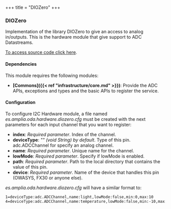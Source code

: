 +++
title = "DIOZero"
+++

### DIOZero

Implementation of the library DIOZero to give an access to analog in/outputs.
This is the hardware module that give support to ADC Datastreams.

[To access source code click here](https://github.com/amplia-iiot/oda/tree/master/oda-hardware/diozero).

#### Dependencies

This module requires the following modules:

* __[Commons]({{< ref "infrastructure/core.md" >}})__: Provide the ADC APIs, exceptions and types and the basic APIs to register the service.

#### Configuration

To configure I2C Hardware module, a file named _es.amplia.oda.hardware.diozero.cfg_ must be created with the next parameters
for each input channel that you want to register:

* __index__: _Required parameter_. Index of the channel.
* __deviceType__: _"" (void String) by default_. Type of this pin. adc.ADCChannel for specify an analog channel.
* __name__: _Required parameter_. Unique name for the channel.
* __lowMode__: _Required parameter_. Specify if lowMode is enabled.
* __path__: _Required parameter_. Path to the local directory that contains the value of this pin.
* __device__: _Required parameter_. Name of the device that handles this pin (OWASYS, FX30 or anyone else).

_es.amplia.oda.hardware.diozero.cfg_ will have a similar format to:

```
1=deviceType:adc.ADCChannel,name:light,lowMode:false,min:0,max:10
4=deviceType:adc.ADCChannel,name:temperature,lowMode:false,min:-10,max:50
```

